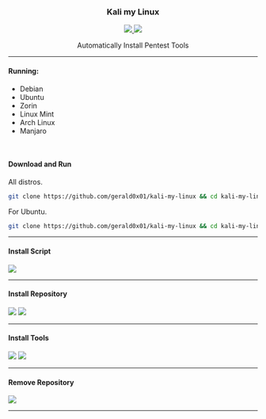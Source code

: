 <p align="center">
	<h3 align="center">Kali my Linux</h3>
</p>

<p align="center">
	<a target="__blank" href="#">
	  <img src="https://img.shields.io/badge/status-in progress-red?&style=for-the-badge"/>
	  <img src="https://img.shields.io/badge/license-apache-blue?&style=for-the-badge"/>
	</a>
	<p align="center">Automatically Install Pentest Tools</p>
</p>

___

<h4>Running:</h4>
 <ul>
  <li>Debian</li>
  <li>Ubuntu</li>
  <li>Zorin</li>
  <li>Linux Mint</li>
  <li>Arch Linux</li>
  <li>Manjaro</li>
</ul>

<br>

<h4>Download and Run</h4>

All distros.

```sh
git clone https://github.com/gerald0x01/kali-my-linux && cd kali-my-linux && chmod +x install.sh && sh install.sh
```

For Ubuntu.

```sh
git clone https://github.com/gerald0x01/kali-my-linux && cd kali-my-linux && chmod +x install.sh && sh install-ubuntu.sh
```

<hr>

<h4>Install Script</h4>

<img src="https://user-images.githubusercontent.com/41551840/91669183-74700780-eae9-11ea-9356-b0566eca6d6e.png">

<hr>

<h4>Install Repository</h4>

<img src="https://user-images.githubusercontent.com/41551840/91669221-b5681c00-eae9-11ea-9d25-4b69842bac66.png">

<img src="https://user-images.githubusercontent.com/41551840/91669224-b731df80-eae9-11ea-8120-463c3bb7cbf4.png">

<hr>

<h4>Install Tools</h4>

<img src="https://user-images.githubusercontent.com/41551840/91669226-b8fba300-eae9-11ea-8eff-a14b3109d283.png">

<img src="https://user-images.githubusercontent.com/41551840/91669228-b9943980-eae9-11ea-99af-5ba8d9a3de5c.png">

<hr>

<h4>Remove Repository</h4>

<img src="https://user-images.githubusercontent.com/41551840/91669231-bac56680-eae9-11ea-811c-60820399c144.png">

<hr>
